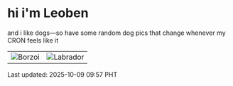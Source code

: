 # hi i'm Leoben

and i like dogs—so have some random dog pics that change whenever my CRON feels like it

|  |  |
|--------|----------|
| ![Borzoi](https://random-dog-vercel.vercel.app/api/random-borzoi?v=1759975064) | ![Labrador](https://random-dog-vercel.vercel.app/api/random-labrador?v=1759975064) |

Last updated: 2025-10-09 09:57 PHT
